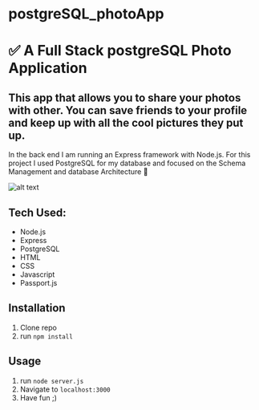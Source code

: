 # postgreSQL_photoApp



# ✅ A Full Stack postgreSQL Photo Application
## This app that allows you to share your photos with other.  You can save friends to your profile and keep up with all the cool pictures they put up.  


 In the back end I am running an Express framework with Node.js.  For this project I used PostgreSQL for my database and focused on the Schema Management and database Architecture 🚀


![alt text](homepageScreeShot.png)

## Tech Used:
- Node.js
- Express
- PostgreSQL
- HTML
- CSS
- Javascript
- Passport.js


## Installation

1. Clone repo
2. run `npm install`

## Usage

1. run `node server.js`
2. Navigate to `localhost:3000`
3. Have fun ;)
